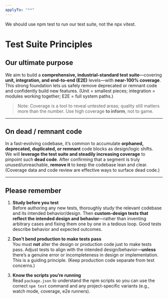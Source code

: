```yaml
---
applyTo: "**"
---
```


We should use npm test to run our test suite, not the npx vitest.

# Test Suite Principles

## Our ultimate purpose

We aim to build a **comprehensive, industrial-standard test suite**—covering **unit, integration, and end-to-end (E2E)** levels—with **near-100% coverage**. This strong foundation lets us safely remove deprecated or remnant code and confidently build new features. (Unit = smallest pieces; integration = modules working together; E2E = full system paths.)

> Note: Coverage is a tool to reveal untested areas; quality still matters more than the number. Use high coverage **to inform**, not to game.

---

## On dead / remnant code

In a fast-evolving codebase, it’s common to accumulate **orphaned, deprecated, duplicated, or remnant** code blocks as design/logic shifts.  
We will **leverage the test suite and steadily increasing coverage** to pinpoint such **dead code**. After confirming that a segment is truly unused/unreachable, **remove it** to keep the codebase lean and clear. (Coverage data and code review are effective ways to surface dead code.)

---

## Please remember

1. **Study before you test**  
   Before authoring any new tests, thoroughly study the relevant codebase and its intended behavior/design. Then **custom-design tests that reflect the intended design and behavior**—rather than inventing arbitrary cases and fixing them one by one in a tedious loop. Good tests describe behavior and expected outcomes.

2. **Don’t bend production to make tests pass**  
   You must **not** alter the design or production code just to make tests pass. Adjust tests to align with the intended design/behavior—**unless** there’s a genuine error or incompleteness in design or implementation. This is a guiding principle. (Keep production code separate from test concerns.)

3. **Know the scripts you’re running**  
   Read `package.json` to understand the npm scripts so you can use the correct `npm test` command and any project-specific variants (e.g., watch mode, coverage, e2e runners).
